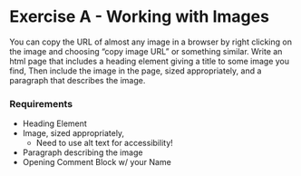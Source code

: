 # Exercise A - Working with Images
You can copy the URL of almost any image in a browser by right clicking on the image and choosing “copy image URL” or something similar. 
Write an html page that includes a heading element giving a title to some image you find, Then include the image in the page, sized appropriately, and a paragraph that describes the image.

### Requirements
- Heading Element
- Image, sized appropriately,
	- Need to use alt text for accessibility!
- Paragraph describing the image
- Opening Comment Block w/ your Name